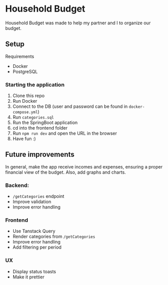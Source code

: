 # Household Budget

Household Budget was made to help my partner and I to organize our budget.

## Setup

Requirements

- Docker
- PostgreSQL

### Starting the application

1.  Clone this repo
2.  Run Docker
3.  Connect to the DB (user and password can be found in <code>docker-compose.yml</code>)
4.  Run <code>categories.sql</code>
5.  Run the SpringBoot application
6.  cd into the frontend folder
7.  Run <code>npm run dev</code> and open the URL in the browser
8.  Have fun :)

## Future improvements

In general, make the app receive incomes and expenses, ensuring a proper financial view of the budget. Also, add graphs and charts.

### Backend:

- <code>/getCategories</code> endpoint
- Improve validation
- Improve error handling

### Frontend

- Use Tanstack Query
- Render categories from <code>/getCategories</code>
- Improve error handling
- Add filtering per period

### UX

- Display status toasts
- Make it prettier
